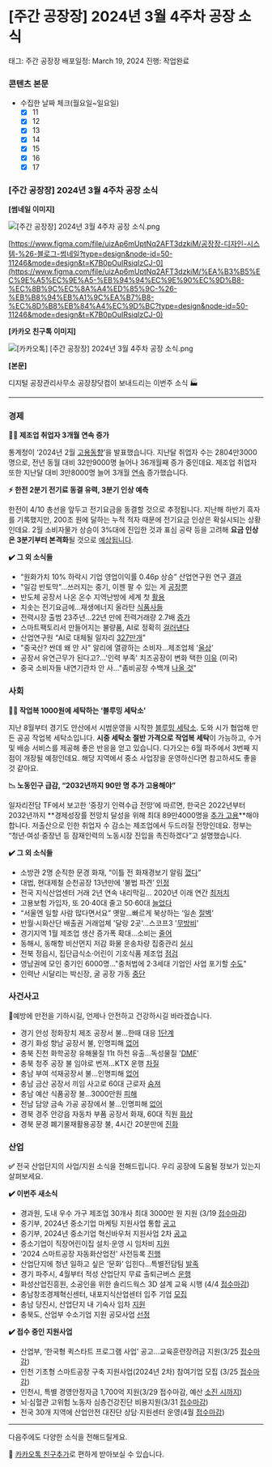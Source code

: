 # [주간 공장장] 2024년 3월 4주차 공장 소식

태그: 주간 공장장
배포일정: March 19, 2024
진행: 작업완료

### 콘텐츠 본문

- 수집한 날짜 체크(월요일~일요일)
    - [x]  11
    - [x]  12
    - [x]  13
    - [x]  14
    - [x]  15
    - [x]  16
    - [x]  17

### [주간 공장장] 2024년 3월 4주차 공장 소식

**[썸네일 이미지]**

![[주간 공장장] 2024년 3월 4주차 공장 소식.png](%25E1%2584%258C%25E1%2585%25AE%25E1%2584%2580%25E1%2585%25A1%25E1%2586%25AB_%25E1%2584%2580%25E1%2585%25A9%25E1%2586%25BC%25E1%2584%258C%25E1%2585%25A1%25E1%2586%25BC%25E1%2584%258C%25E1%2585%25A1%25E1%2586%25BC_2024%25E1%2584%2582%25E1%2585%25A7%25E1%2586%25AB_3%25E1%2584%258B%25E1%2585%25AF%25E1%2586%25AF_4%25E1%2584%258C%25E1%2585%25AE%25E1%2584%258E%25E1%2585%25A1_%25E1%2584%2580%25E1%2585%25A9%25E1%2586%25BC%25E1%2584%258C%25E1%2585%25A1%25E1%2586%25BC_%25E1%2584%2589%25E1%2585%25A9%25E1%2584%2589%25E1%2585%25B5%25E1%2586%25A8.png)

[https://www.figma.com/file/uizAp6mUptNq2AFT3dzkiM/공장장-디자인-시스템-%26-블로그-썸네일?type=design&node-id=50-11246&mode=design&t=K7B0pOuIRsiqIzCJ-0](https://www.figma.com/file/uizAp6mUptNq2AFT3dzkiM/%EA%B3%B5%EC%9E%A5%EC%9E%A5-%EB%94%94%EC%9E%90%EC%9D%B8-%EC%8B%9C%EC%8A%A4%ED%85%9C-%26-%EB%B8%94%EB%A1%9C%EA%B7%B8-%EC%8D%B8%EB%84%A4%EC%9D%BC?type=design&node-id=50-11246&mode=design&t=K7B0pOuIRsiqIzCJ-0)

**[카카오 친구톡 이미지]**

![[카카오톡] [주간 공장장] 2024년 3월 4주차 공장 소식.png](%25E1%2584%258F%25E1%2585%25A1%25E1%2584%258F%25E1%2585%25A1%25E1%2584%258B%25E1%2585%25A9%25E1%2584%2590%25E1%2585%25A9%25E1%2586%25A8_%25E1%2584%258C%25E1%2585%25AE%25E1%2584%2580%25E1%2585%25A1%25E1%2586%25AB_%25E1%2584%2580%25E1%2585%25A9%25E1%2586%25BC%25E1%2584%258C%25E1%2585%25A1%25E1%2586%25BC%25E1%2584%258C%25E1%2585%25A1%25E1%2586%25BC_2024%25E1%2584%2582%25E1%2585%25A7%25E1%2586%25AB_3%25E1%2584%258B%25E1%2585%25AF%25E1%2586%25AF_4%25E1%2584%258C%25E1%2585%25AE%25E1%2584%258E%25E1%2585%25A1_%25E1%2584%2580%25E1%2585%25A9%25E1%2586%25BC%25E1%2584%258C%25E1%2585%25A1%25E1%2586%25BC_%25E1%2584%2589%25E1%2585%25A9%25E1%2584%2589%25E1%2585%25B5%25E1%2586%25A8.png)

**[본문]**

디지털 공장관리사무소 공장장닷컴이 보내드리는 이번주 소식 🏭

---

### **경제**

**🙋‍♂️ 제조업 취업자 3개월 연속 증가**

통계청이 ‘2024년 2월 [고용동향](https://kostat.go.kr/board.es?mid=a10301010000&bid=210&act=view&list_no=429884)’을 발표했습니다. 지난달 취업자 수는 2804만3000명으로, 전년 동월 대비 32만9000명 늘어나 36개월째 증가 중인데요. 제조업 취업자 또한 지난달 대비 3만8000명 늘어 3개월 [연속](https://www.donga.com/news/Economy/article/all/20240313/123944817/1) 증가했습니다.

**⚡️ 한전 2분기 전기료 동결 유력, 3분기 인상 예측**

한전이 4/10 총선을 앞두고 전기요금을 동결할 것으로 추정됩니다. 지난해 하반기 흑자를 기록했지만, 200조 원에 달하는 누적 적자 때문에 전기요금 인상은 확실시되는 상황인데요. 2월 소비자물가 상승이 3%대에 진입한 것과 표심 공략 등을 고려해 **요금 인상은 3분기부터 본격화**될 것으로 [예상됩니다](https://www.donga.com/news/Economy/article/all/20240314/123963234/1).

**✔️ 그 외 소식들**

- “원화가치 10% 하락시 기업 영업이익률 0.46p 상승” 산업연구원 연구 [결과](https://www.ekn.kr/web/view.php?key=20240311028222533)
- "일감 반토막"...쓰러지는 중기, 이젠 팔 수 있는 게 [공장뿐](https://www.joongang.co.kr/article/25234222#home)
- 반도체 공장서 나온 온수 지역난방에 세계 첫 [활용](https://www.mk.co.kr/news/business/10962654)
- 치솟는 전기요금에…재생에너지 올라탄 [식품사들](https://biz.heraldcorp.com/view.php?ud=20240312050142)
- 전력시장 출범 23주년…22년 만에 전력거래량 2.7배 [증가](https://www.yna.co.kr/view/AKR20240311033200003)
- 스마트팩토리서 만들어지는 불량품, AI로 정확히 [걸러낸다](https://biz.chosun.com/science-chosun/technology/2024/03/14/QP6BDMIJQBBUTBTRLFKBPSBSJQ/)
- 산업연구원 “AI로 대체될 일자리 [327만개](https://www.sedaily.com/NewsView/2D6ME4GO93)”
- "중국산? 싼데 왜 안 사" 알리에 열광하는 소비자…제조업체 '[울상](https://news.mt.co.kr/mtview.php?no=2024031117060861182)'
- 공장서 유연근무가 된다고?...'인력 부족' 치즈공장이 변화 택한 [이유](https://www.asiae.co.kr/article/world-general/2024031409380353343) (미국)
- 중국 소비자들 내연기관차 안 사…"좀비공장 수백개 [나올 것](https://www.hankyung.com/article/202403153398Y)"

### 사회

**🧑‍🏭 작업복 1000원에 세탁하는 ‘블루밍 세탁소’**

지난 8월부터 경기도 안산에서 시범운영을 시작한 [블루밍 세탁소](https://www.segye.com/newsView/20240312520088). 도와 시가 협업해 만든 공공 작업복 세탁소입니다. **시중 세탁소 절반 가격으로 작업복 세탁**이 가능하고, 수거 및 배송 서비스를 제공해 좋은 반응을 얻고 있습니다. 다가오는 6월 파주에서 3번째 지점이 개장될 예정인데요. 해당 지역에서 중소 사업장을 운영하신다면 참고하셔도 좋을 것 같아요.

**📉 노동인구 급감, “2032년까지 90만 명 추가 고용해야”**

일자리전담 TF에서 보고한 ‘중장기 인력수급 전망’에 따르면, 한국은 2022년부터 2032년까지 **경제성장률 전망치 달성을 위해 최대 89만4000명을 [추가 고용](https://www.asiae.co.kr/article/2024031509211985300)**해야 합니다. 저출산으로 인한 취업자 수 감소는 제조업에서 두드러질 전망인데요. 정부는 “청년·여성·중장년 등 잠재인력의 노동시장 진입을 촉진하겠다”고 설명했습니다.

**✔️ 그 외 소식들**

- 소방관 2명 순직한 문경 화재, “이틀 전 화재경보기 알림 [껐다](https://www.chosun.com/national/national_general/2024/03/13/PZDI5XJPJVFWPKM2CWF3SAXYRY/)”
- 대법, 현대제철 순천공장 13년만에 ‘불법 파견’ [인정](https://www.gjdream.com/news/articleView.html?idxno=641072)
- 전국 지식산업센터 거래 2년 연속 내리막길… 2020년 이래 연간 [최저치](https://biz.chosun.com/real_estate/real_estate_general/2024/03/14/ZV2SSIJKKVFGTATMZP7CR7OAGU/)
- 고용보험 가입자, 또 20·40대 줄고 50·60대 [늘었다](https://biz.sbs.co.kr/article/20000160758)
- “서울엔 일할 사람 많다면서요” 옛말…빠르게 북상하는 ‘일손 [절벽](https://www.mk.co.kr/news/economy/10965814)’
- 반월·시화산단 배출권 거래업체 '달랑 2곳'...스코프3 '[무방비](https://www.newstree.kr/newsView/ntr202403120010)'
- 경기지역 1월 제조업 생산 증가폭 확대…소비는 [줄어](https://www.kgnews.co.kr/mobile/article.html?no=785201)
- 동해시, 동해항 비산먼지 저감 화물 운송차량 집중관리 [실시](https://www.ajunews.com/view/20240312150741764)
- 전북 정읍시, 집단급식소·어린이 기호식품 제조업 [점검](https://www.domin.co.kr/news/articleView.html?idxno=1461324)
- 영남권에 모인 중기인 6000명..."중처법에 2·3세대 기업인 사업 포기할 [수도](https://www.etoday.co.kr/news/view/2340101)"
- 인력난 시달리는 박신장, 굴 공장 가동 [중단](http://www.gnmaeil.com/news/articleView.html?idxno=537164)

### 사건사고

👷예방에 만전을 기하시길, 언제나 안전하고 건강하시길 바라겠습니다.

- 경기 안성 정화장치 제조 공장서 불...한때 대응 [1단계](https://www.ytn.co.kr/_ln/0103_202403131720445027)
- 경기 화성 향남 공장서 불, 인명피해 [없어](http://www.joongang.tv/news/articleView.html?idxno=70778)
- 충북 진천 화학공장 유해물질 11t 하천 유출...독성물질 '[DMF](https://www.pointe.co.kr/news/articleView.html?idxno=10045)'
- 충북 청주 공장 불 임야로 번져…KTX 운행 [차질](https://www.news1.kr/articles/?5352286)
- 충남 부여 석재공장서 불...인명피해 [없어](https://www.newsfreezone.co.kr/news/articleView.html?idxno=553933)
- 충남 금산 공장서 끼임 사고로 60대 근로자 [숨져](https://www.atnnews.co.kr/news/articleView.html?idxno=86041)
- 충남 예산 식품공장 불…3000만원 [피해](https://mobile.newsis.com/view.html?ar_id=NISX20240317_0002663358#_PA)
- 전남 담양 금속 가공 공장에서 불…인명피해 [없어](http://m.kwangju.co.kr/article.php?aid=1710293883765597006)
- 경북 경주 안강읍 자동차 부품 공장서 화재, 60대 직원 [화상](https://www.kbmaeil.com/news/articleView.html?idxno=987745)
- 경북 문경 폐기물재활용공장 불, 4시간 20분만에 [진화](https://news.kbs.co.kr/news/pc/view/view.do?ncd=7913075)

### 산업

**✅** 전국 산업단지의 사업/지원 소식을 전해드립니다. 우리 공장에 도움될 정보가 있는지 살펴보세요.

**✔️ 이번주 새소식**

- 경과원, 도내 우수 가구 제조업 30개사 최대 3000만 원 지원 (3/19 [접수마감](https://www.egbiz.or.kr/prjCategory/a/m/selectPrjView.do?prjDegreeId=PD000000032008))
- 중기부, 2024년 중소기업 마케팅 지원사업 통합 [공고](https://www.bizinfo.go.kr/web/lay1/bbs/S1T122C128/AS/74/view.do?pblancId=PBLN_000000000095741)
- 중기부, 2024년 중소기업 혁신바우처 지원사업 2차 [공고](https://www.industrynews.co.kr/news/articleView.html?idxno=52631)
- 중소기업이 직장어린이집 설치·운영 시 임차비 [지원](https://www.moel.go.kr/news/enews/report/enewsView.do?news_seq=16302)
- ‘2024 스마트공장 자동화산업전’ 사전등록 [진행](https://www.koit.co.kr/news/articleView.html?idxno=121107)
- 산업단지에 청년 일하고 싶은 ‘문화’ 입힌다…특별전담팀 [발족](http://www.kookjeilbo.com/news/article.html?no=82819)
- 경기 파주시, 4월부터 적성 산업단지 무료 출퇴근버스 [운행](https://www.yna.co.kr/view/AKR20240311035700060)
- 화성산업진흥원, 소공인을 위한 솔리드웍스 3D 설계 교육 시행 (4/4 [접수마감](https://m.etnews.com/20240313000001))
- 충남창조경제혁신센터, 내포지식산업센터 입주 기업 [모집](https://www.dtnews24.com/news/articleView.html?idxno=767640)
- 충남 당진시, 산업단지 내 기숙사 임차 [지원](https://www.newssesang.kr/news/articleView.html?idxno=248885)
- 충북도, 산업부 수소기업 지원 공모사업 [선정](https://www.dynews1.com/news/articleView.html?idxno=581879)

**✔️ 접수 중인 지원사업**

- 산업부, ‘한국형 퀵스타트 프로그램 사업’ 공고…교육훈련장려금 지원(3/25 [접수마감](https://www.bizinfo.go.kr/web/lay1/bbs/S1T122C128/AS/74/view.do?pblancId=PBLN_000000000095134))
- 인천 기초형 스마트공장 구축 지원사업(2024년 2차) 참여기업 모집 (3/25 [접수마감](https://bizok.incheon.go.kr/open_content/support.do?act=detail&policyno=2940))
- 인천시, 특별 경영안정자금 1,700억 지원(3/29 접수마감, 예산 [소진 시까지](https://bizok.incheon.go.kr/open_content/support.do?act=detail&policyno=2864))
- 뇌·심혈관 고위험 노동자 심층건강진단 비용지원(3/31 [접수마감](https://www.kosha.or.kr/kosha/business/overworkapply.do))
- 전국 30개 지역에 산업안전 대진단 상담·지원센터 운영(4월 [접수마감](https://www.anjunj.com/news/articleView.html?idxno=38623))

---

다음주에도 다양한 소식을 전해드릴게요.

💬 [카카오톡 친구추가](http://pf.kakao.com/_Nfxmsxj)로 편하게 받아보실 수 있습니다.